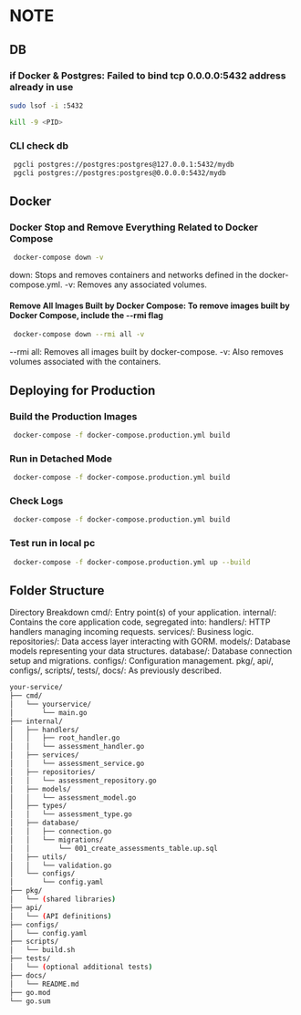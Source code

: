 # NOTE

## DB

### if Docker & Postgres: Failed to bind tcp 0.0.0.0:5432 address already in use

``` bash
sudo lsof -i :5432
```

``` bash
kill -9 <PID>
```

### CLI check db

``` bash
 pgcli postgres://postgres:postgres@127.0.0.1:5432/mydb
 pgcli postgres://postgres:postgres@0.0.0.0:5432/mydb
```

## Docker

### Docker Stop and Remove Everything Related to Docker Compose

```bash
 docker-compose down -v
```

down: Stops and removes containers and networks defined in the docker-compose.yml.
-v: Removes any associated volumes.

#### Remove All Images Built by Docker Compose: To remove images built by Docker Compose, include the --rmi flag

```bash
 docker-compose down --rmi all -v
```

--rmi all: Removes all images built by docker-compose.
-v: Also removes volumes associated with the containers.

## Deploying for Production

### Build the Production Images

```bash
 docker-compose -f docker-compose.production.yml build
```

### Run in Detached Mode

```bash
 docker-compose -f docker-compose.production.yml build
```

### Check Logs

```bash
 docker-compose -f docker-compose.production.yml build
```

### Test run in local pc

```bash
 docker-compose -f docker-compose.production.yml up --build
```

## Folder Structure

 Directory Breakdown
 cmd/: Entry point(s) of your application.
 internal/: Contains the core application code, segregated into:
 handlers/: HTTP handlers managing incoming requests.
 services/: Business logic.
 repositories/: Data access layer interacting with GORM.
 models/: Database models representing your data structures.
 database/: Database connection setup and migrations.
 configs/: Configuration management.
 pkg/, api/, configs/, scripts/, tests/, docs/: As previously described.

```bash
your-service/
├── cmd/
│   └── yourservice/
│       └── main.go
├── internal/
│   ├── handlers/
│   │   ├── root_handler.go
│   │   └── assessment_handler.go
│   ├── services/
│   │   └── assessment_service.go
│   ├── repositories/
│   │   └── assessment_repository.go
│   ├── models/
│   │   └── assessment_model.go
│   ├── types/
│   │   └── assessment_type.go
│   ├── database/
│   │   ├── connection.go
│   │   └── migrations/
│   │       └── 001_create_assessments_table.up.sql
│   ├── utils/
│   │   └── validation.go
│   └── configs/
│       └── config.yaml
├── pkg/
│   └── (shared libraries)
├── api/
│   └── (API definitions)
├── configs/
│   └── config.yaml
├── scripts/
│   └── build.sh
├── tests/
│   └── (optional additional tests)
├── docs/
│   └── README.md
├── go.mod
└── go.sum
```
